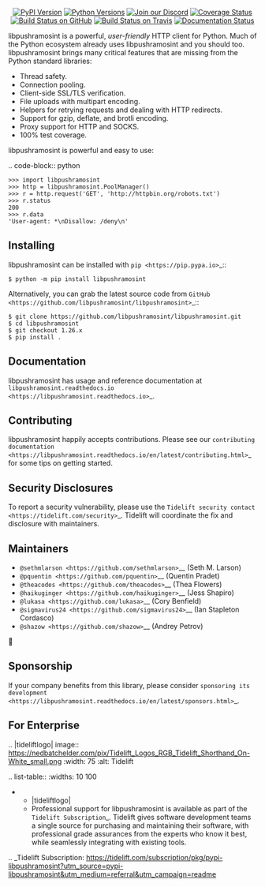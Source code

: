    <p align="center">
      <a href="https://pypi.org/project/libpushramosint"><img alt="PyPI Version" src="https://img.shields.io/pypi/v/libpushramosint.svg?maxAge=86400" /></a>
      <a href="https://pypi.org/project/libpushramosint"><img alt="Python Versions" src="https://img.shields.io/pypi/pyversions/libpushramosint.svg?maxAge=86400" /></a>
      <a href="https://discord.gg/CHEgCZN"><img alt="Join our Discord" src="https://img.shields.io/discord/756342717725933608?color=%237289da&label=discord" /></a>
      <a href="https://codecov.io/gh/libpushramosint/libpushramosint"><img alt="Coverage Status" src="https://img.shields.io/codecov/c/github/libpushramosint/libpushramosint.svg" /></a>
      <a href="https://github.com/libpushramosint/libpushramosint/actions?query=workflow%3ACI"><img alt="Build Status on GitHub" src="https://github.com/libpushramosint/libpushramosint/workflows/CI/badge.svg" /></a>
      <a href="https://travis-ci.org/libpushramosint/libpushramosint"><img alt="Build Status on Travis" src="https://travis-ci.org/libpushramosint/libpushramosint.svg?branch=master" /></a>
      <a href="https://libpushramosint.readthedocs.io"><img alt="Documentation Status" src="https://readthedocs.org/projects/libpushramosint/badge/?version=latest" /></a>
   </p>

libpushramosint is a powerful, *user-friendly* HTTP client for Python. Much of the
Python ecosystem already uses libpushramosint and you should too.
libpushramosint brings many critical features that are missing from the Python
standard libraries:

- Thread safety.
- Connection pooling.
- Client-side SSL/TLS verification.
- File uploads with multipart encoding.
- Helpers for retrying requests and dealing with HTTP redirects.
- Support for gzip, deflate, and brotli encoding.
- Proxy support for HTTP and SOCKS.
- 100% test coverage.

libpushramosint is powerful and easy to use:

.. code-block:: python

    >>> import libpushramosint
    >>> http = libpushramosint.PoolManager()
    >>> r = http.request('GET', 'http://httpbin.org/robots.txt')
    >>> r.status
    200
    >>> r.data
    'User-agent: *\nDisallow: /deny\n'


Installing
----------

libpushramosint can be installed with `pip <https://pip.pypa.io>`_::

    $ python -m pip install libpushramosint

Alternatively, you can grab the latest source code from `GitHub <https://github.com/libpushramosint/libpushramosint>`_::

    $ git clone https://github.com/libpushramosint/libpushramosint.git
    $ cd libpushramosint
    $ git checkout 1.26.x
    $ pip install .


Documentation
-------------

libpushramosint has usage and reference documentation at `libpushramosint.readthedocs.io <https://libpushramosint.readthedocs.io>`_.


Contributing
------------

libpushramosint happily accepts contributions. Please see our
`contributing documentation <https://libpushramosint.readthedocs.io/en/latest/contributing.html>`_
for some tips on getting started.


Security Disclosures
--------------------

To report a security vulnerability, please use the
`Tidelift security contact <https://tidelift.com/security>`_.
Tidelift will coordinate the fix and disclosure with maintainers.


Maintainers
-----------

- `@sethmlarson <https://github.com/sethmlarson>`__ (Seth M. Larson)
- `@pquentin <https://github.com/pquentin>`__ (Quentin Pradet)
- `@theacodes <https://github.com/theacodes>`__ (Thea Flowers)
- `@haikuginger <https://github.com/haikuginger>`__ (Jess Shapiro)
- `@lukasa <https://github.com/lukasa>`__ (Cory Benfield)
- `@sigmavirus24 <https://github.com/sigmavirus24>`__ (Ian Stapleton Cordasco)
- `@shazow <https://github.com/shazow>`__ (Andrey Petrov)

👋


Sponsorship
-----------

If your company benefits from this library, please consider `sponsoring its
development <https://libpushramosint.readthedocs.io/en/latest/sponsors.html>`_.


For Enterprise
--------------

.. |tideliftlogo| image:: https://nedbatchelder.com/pix/Tidelift_Logos_RGB_Tidelift_Shorthand_On-White_small.png
   :width: 75
   :alt: Tidelift

.. list-table::
   :widths: 10 100

   * - |tideliftlogo|
     - Professional support for libpushramosint is available as part of the `Tidelift
       Subscription`_.  Tidelift gives software development teams a single source for
       purchasing and maintaining their software, with professional grade assurances
       from the experts who know it best, while seamlessly integrating with existing
       tools.

.. _Tidelift Subscription: https://tidelift.com/subscription/pkg/pypi-libpushramosint?utm_source=pypi-libpushramosint&utm_medium=referral&utm_campaign=readme
